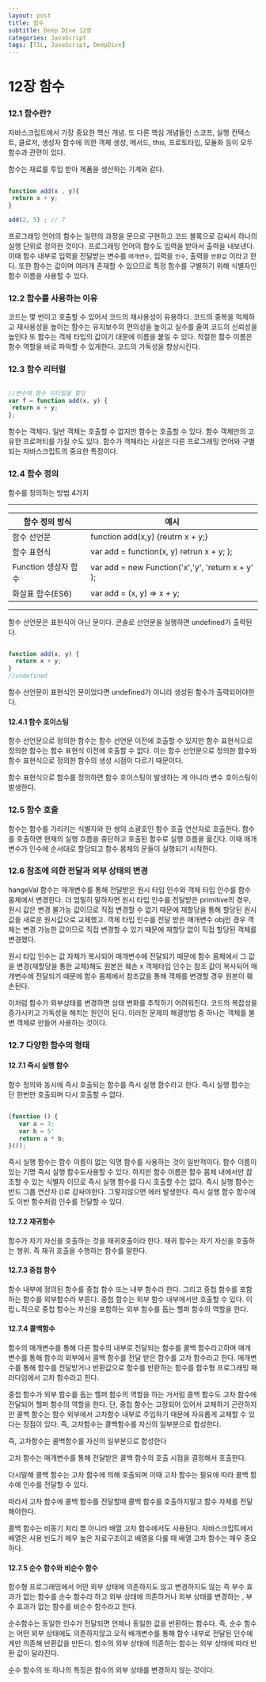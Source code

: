 ```yaml
---
layout: post	
title: 함수
subtitle: Deep DIve 12장
categories: JavaScript	
tags: [TIL, JavaScript, DeepDive]	
---	
```




# 12장 함수


### 12.1 함수란?

자바스크립트에서 가장 중요한 핵신 개념.
또 다른 핵심 개념들인 스코프, 실행 컨텍스트, 클로저, 생성자 함수에 의한 객체 생성, 메서드, this, 프로토타입, 모듈화 등이
모두 함수과 관련이 있다. 

함수는 재료를 투입 받아 제품을 생산하는 기계와 같다.

```javascript

function add(x , y){
 return x + y;
}

add(2, 5) ; // 7

```

프로그래밍 언어의 함수는 일련의 과정을 문으로 구현하고 코드 블록으로 감싸서 하나의 실행 단위로 정의한 것이다.
프로그래밍 언어의 함수도 입력을 받아서 출력을 내보낸다. 이때 함수 내부로 입력을 전달받는 변수를 ``매개변수``, 입력을 ``인수``, 출력을 ``반환값`` 이라고 한다.
또한 함수는 값이며 여러개 존재할 수 있으므로 특정 함수를 구별하기 위해 식별자인 함수 이름을 사용할 수 있다.



### 12.2 함수를 사용하는 이유


코드는 몇 번이고 호출할 수 있어서 코드의 재사용성이 유용하다.
코드의 중복을 억제하고 재사용성을 높이는 함수는 유지보수의 편의성을 높이고
실수를 줄여 코드의 신뢰성을 높인다
또 함수는 객체 타입의 값이기 대문에 이름을 붙일 수 있다.
적절한 함수 이름은 함수 역할을 바로 파악할 수 있게한다.
코드의 가독성을 향상시킨다.

### 12.3 함수 리터럴  

```javascript

//변수에 함수 리터럴을 할당
var f = function add(x, y) {
 return x + y;
};

```

함수는 객체다. 일반 객체는 호출할 수 없지만 함수는 호출할 수 있다. 함수 객체만의 고유한 프로퍼티를 가질 수도 있다.
함수가 객체라는 사실은 다른 프로그래밍 언어와 구별되는 자바스크립트의 중요한 특징이다.


### 12.4 함수 정의

함수를 정의하는 방법 4가지

---
| 함수 정의 방식 | 예시|
|---| --- |
| 함수 선언문 | function add(x,y) {reutrn x + y;} |
| 함수 표현식 | var add = function(x, y) retrun x + y; }; |
| Function 생성자 함수 | var add = new Function('x','y', 'return x + y' ); |
| 화살표 함수(ES6) | var add = (x, y) => x + y; |
---


함수 선언문은 표현식이 아닌 문이다. 콘솔로 선언문을 실행하면 undefined가 출력된다. 


```javascript

function add(x, y) {
  return x + y;
}
//undefined
```

함수 선언문이 표현식인 문이었다면 undefined가 아니라 생성된 함수가 출력되어야한다.

#### 12.4.1 함수 호이스팅

함수 선언문으로 정의한 함수는 함수 선언문 이전에 호출할 수 있지만 함수 표현식으로 정의한 함수는 함수 표현식 이전에 호출할 수 없다. 
이는 함수 선언문으로 정의한 함수와 함수 표현식으로 정의한 함수의 생성 시점이 다르기 때문이다.

함수 표현식으로 함수를 정의하면 함수 호이스팅이 발생하는 게 아니라 변수 호이스팅이 발생한다.




### 12.5 함수 호출

함수는 함수를 가리키는 식별자와 한 쌍의 소괄호인 함수 호출 연산자로 호출한다. 함수를 호출하면 현재의 실행 흐름을 중단하고 호출된 함수로 실행 흐름을 옮긴다.
이때 매개변수가 인수에 순서대로 할당되고 함수 몸체의 문들이 실행되기 시작한다.


### 12.6 참조에 의한 전달과 외부 상태의 변경

hangeVal 함수는 매개변수를 통해 전달받은 원시 타입 인수와 객체 타입 인수를 함수 몸체에서 변경한다. 더 엄밀히 말하자면 원시 타입 인수를 전달받은 primitive의 경우, 원시 값은 변경 불가능 값이므로 직접 변경할 수 없기 때문에 재할당을 통해 할당된 원시 값을 새로운 원시값으로 교체했고. 객체 타입 인수를 전달 받은 매개변수 obj인 경우 객체는 변경 가능한 값이므로 직접 변경할 수 있기 때문에 재할당 없이 직접 할당된 객체를 변경했다.

원시 타입 인수는 값 자체가 복사되어 매개변수에 전달되기 때문에 함수 몸체에서 그 값을 변경(재할당을 통한 교체)해도 원본은 훼손 x
객체타입 인수는 참조 값이 복사되어 매개변수에 전달되기 때문에 함수 몸체에서 참조값을 통해 객체를 변경할 경우 원본이 훼손된다.


이처럼 함수가 외부상태를 변경하면 상태 변화를 추적하기 어려워진다.
코드의 복잡성을 증가시키고 가독성을 해치는 원인이 된다.
이러한 문제의 해결방법 중 하나는 객체를 불변 객체로 만들어 사용하는 것이다.

### 12.7 다양한 함수의 형태

#### 12.7.1 즉시 실행 함수

함수 정의와 동시에 즉시 호출되는 함수를 즉시 실행 함수라고 한다. 즉시 실행 함수는 단 한번만 호출되며 다시 호출할 수 없다.

```javascript

(function () {
   var a = 3;
   var b = 5'
   return a * b;
}());

```

즉시 실행 함수는 함수 이름이 없는 익명 함수를 사용하는 것이 일반적이다. 함수 이름이 있는 기명 즉시 실행 함수도사용할 수 있다. 하지만 함수 이름은 함수 몸체 내에서만 참조할 수 있는 식별자 이므로 즉시 실행 함수를 다시 호출할 수는 없다.
즉시 실행 함수는 반드 그룹 연산자 ()로 감싸야한다. 그렇지않으면 에러 발생한다.
즉시 실행 함수 함수에도 이반 함수처럼 인수를 전달할 수 있다.


#### 12.7.2 재귀함수

함수가 자기 자신을 호출하는 것을 재귀호출이라 한다. 재귀 함수는 자기 자신을 호출하는 행위. 즉 재귀 호출을 수행하는 함수를 말한다.



#### 12.7.3 중첩 함수

함수 내부에 정의된 함수를 중첩 함수 또는 내부 함수라 한다.
그리고 중첩 함수를 포함하는 함수를 외부함수라 부른다.
중첩 함수는 외부 함수 내부에서만 호출할 수 있다.
이랍ㄴ적으로 중첩 함수는 자신을 포함하는 외부 함수를 돕는 헬퍼 함수의 역할을 한다.


#### 12.7.4 콜백함수

함수의 매개변수를 통해 다른 함수의 내부로 전달되는 함수를 콜백 함수라고하며 매개 변수를 통해 함수의 외부에서 콜백 함수를 전달 받은 함수를 고차 함수라고 한다.
매개변수를 통해 함수를 전달받거나 반환값으로 함수를 반환하는 함수를 함수형 프로그래밍 패러다임에서 고차 함수라고 한다.

중첩 함수가 외부 함수를 돕는 헬퍼 함수의 역할을 하는 거서럼 콜백 함수도 고차 함수에 전달되어 헬퍼 함수의 역할을 한다. 단, 중첩 함수는 고정되어 있어서 교체하기 곤란하지만 콜백 함수는 함수 외부에서 고차함수 내부로 주입하기 때문에 자유롭게 교체할 수 있다는 장점이 있다.
즉, 고차함수는 콜백함수를 자신의 일부분으로 합성한다.


즉, 고차함수는 콜백함수를 자신의 일부분으로 합성한다

고차 함수는 매개변수를 통해 전달받은 콜백 함수의 호출 시점을 결정해서 호출한다.

다시말해 콜백 함수는 고차 함수에 의해 호출되며 이때 고차 함수는 필요에 따라 콜백 함수에 인수를 전달할 수 있다.

따라서 고차 함수에 콜백 함수를 전달할때 콜백 함수를 호출하지말고 함수 자체를 전달해야한다.

콜백 함수는 비동기 처리 뿐 아니라 배열 고차 함수에서도 사용된다. 자바스크립트에서 배열은 사용 빈도가 매우 높은 자료구조이고 배열을 다룰 때 배열 고차 함수는 매우 중요하다.

#### 12.7.5 순수 함수와 비순수 함수

함수형 프로그래밍에서 어떤 외부 상태에 의존하지도 않고 변경하지도 않는 즉 부수 효과가 없는 함수를 순수 함수라 하고 외부 상태에 의존하거나 외부 상태를 변경하는 , 부수 효과가 없는 함수를 비순수 함수라고 한다.

순수함수는 동일한 인수가 전달되면 언제나 동일한 값을 반환하는 함수다. 즉, 순수 함수는 어떤 외부 상태에도 의존하지않고 오직 배개변수를 통해 함수 내부로 전달된  인수에게만 의존해 반환값을 만든다. 함수의 외부 상태에 의존하는 함수는 외부 상태에 따라 반환 값이 달라진다.

순수 함수의 또 하나의 특징은 함수의 외부 상태를 변경하지 않는 것이다.





